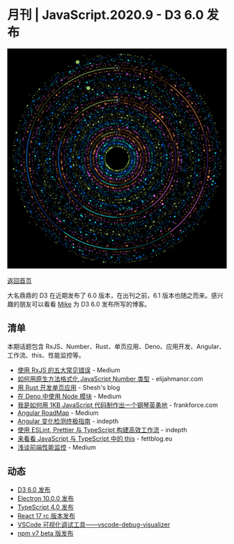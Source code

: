 # 月刊 | JavaScript.2020.9 - D3 6.0 发布

![Teaser](./img/09.jpg "Teaser")

[返回首页](https://github.com/hijiangtao/javascript-articles-monthly)

大名鼎鼎的 D3 在近期发布了 6.0 版本，在出刊之前，6.1 版本也随之而来。感兴趣的朋友可以看看 [Mike](https://observablehq.com/@d3/d3-6-0) 为 D3 6.0 发布所写的博客。

## 清单

本期话题包含 RxJS、Number、Rust、单页应用、Deno、应用开发、Angular、工作流、this、性能监控等。

* [使用 RxJS 的五大常见错误](https://blog.bitsrc.io/5-common-mistakes-with-rxjs-1b09d4c19387) - Medium
* [如何用原生方法格式化 JavaScript Number 类型](https://elijahmanor.com/format-js-numbers) - elijahmanor.com
* [用 Rust 开发单页应用](http://www.sheshbabu.com/posts/rust-wasm-yew-single-page-application/) - Shesh's blog
* [在 Deno 中使用 Node 模块](https://medium.com/samsung-internet-dev/using-node-modules-in-deno-2885600ed7a9) - Medium
* [我是如何用 1KB JavaScript 代码制作出一个钢琴英勇地](https://frankforce.com/1keys-how-i-made-a-keyboard-in-only-1kb-of-javascript/#pianostory) - frankforce.com
* [Angular RoadMap](https://blog.angular.io/a-roadmap-for-angular-1b4fa996a771) - Medium
* [Angular 变化检测终极指南](https://indepth.dev/the-last-guide-for-angular-change-detection-youll-ever-need/) - indepth
* [使用 ESLint, Prettier 与 TypeScript 构建高效工作流](https://indepth.dev/setting-up-efficient-workflows-with-eslint-prettier-and-typescript/) - indepth
* [来看看 JavaScript 与 TypeScript 中的 this](https://fettblog.eu/this-in-javascript-and-typescript/?utm_source=typescript-weekly.com&utm_campaign=typescript_weekly_149&utm_medium=email) - fettblog.eu
* [浅谈前端性能监控](https://blog.bitsrc.io/understanding-web-performance-monitoring-2ed52f97a974) - Medium

## 动态

* [D3 6.0 发布](https://observablehq.com/@d3/d3-6-0)
* [Electron 10.0.0 发布](https://www.electronjs.org/blog/electron-10-0)
* [TypeScript 4.0 发布](https://devblogs.microsoft.com/typescript/announcing-typescript-4-0/)
* [React 17 rc 版本发布](https://reactjs.org/blog/2020/08/10/react-v17-rc.html)
* [VSCode 可视化调试工具——vscode-debug-visualizer](https://github.com/hediet/vscode-debug-visualizer)
* [npm v7 beta 版发布](https://blog.npmjs.org/post/626173315965468672/npm-v7-series-beta-release-and-semver-major)

